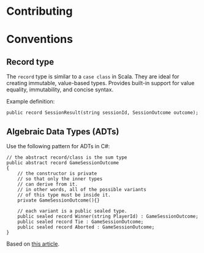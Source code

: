 # Contributing

# Conventions

## Record type

The `record` type is similar to a `case class` in Scala. They are ideal for creating immutable, value-based types. Provides built-in support for value equality, immutability, and concise syntax.

Example definition:

```CSharp
public record SessionResult(string sessionId, SessionOutcome outcome);
```

## Algebraic Data Types (ADTs)

Use the following pattern for ADTs in C#:

```CSharp
// the abstract record/class is the sum type
public abstract record GameSessionOutcome
{
    // the constructor is private
    // so that only the inner types
    // can derive from it.
    // in other words, all of the possible variants
    // of this type must be inside it.
    private GameSessionOutcome(){}

    // each variant is a public sealed type.
    public sealed record Winner(string PlayerId) : GameSessionOutcome;
    public sealed record Tie : GameSessionOutcome;
    public sealed record Aborted : GameSessionOutcome;
}
```

Based on [this article](https://messerli-informatik-ag.github.io/code-style/algebraic-datatypes.html).
